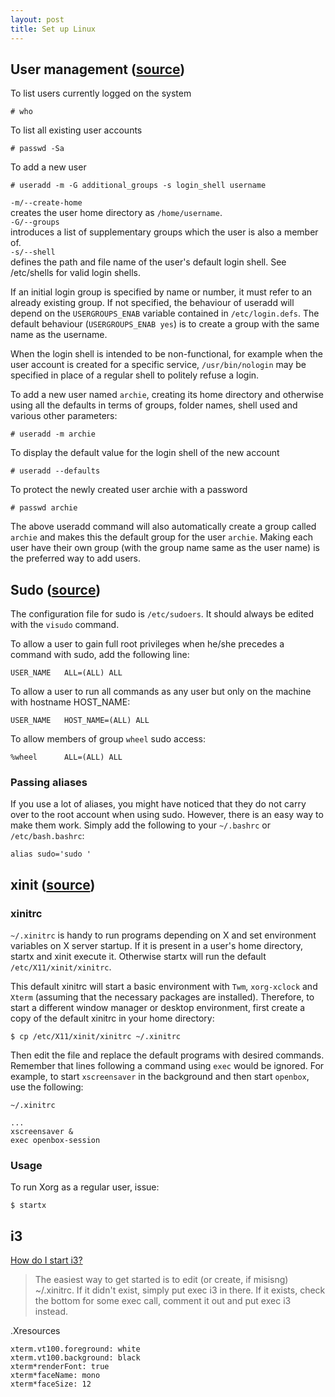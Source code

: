 ```yaml
---
layout: post
title: Set up Linux
---
```


## User management ([source](https://wiki.archlinux.org/index.php/Users_and_groups))

To list users currently logged on the system

    # who

To list all existing user accounts

    # passwd -Sa

To add a new user

    # useradd -m -G additional_groups -s login_shell username

`-m/--create-home`  
creates the user home directory as `/home/username`.  
`-G/--groups`  
introduces a list of supplementary groups which the user is also a member of.  
`-s/--shell`  
defines the path and file name of the user's default login shell. See /etc/shells for valid login shells.  

If an initial login group is specified by name or number, it must refer to an already existing group. If not specified, the behaviour of useradd will depend on the `USERGROUPS_ENAB` variable contained in `/etc/login.defs`. The default behaviour (`USERGROUPS_ENAB yes`) is to create a group with the same name as the username.  

When the login shell is intended to be non-functional, for example when the user account is created for a specific service, `/usr/bin/nologin` may be specified in place of a regular shell to politely refuse a login.  

To add a new user named `archie`, creating its home directory and otherwise using all the defaults in terms of groups, folder names, shell used and various other parameters:

    # useradd -m archie

To display the default value for the login shell of the new account

    # useradd --defaults

To protect the newly created user archie with a password

    # passwd archie

The above useradd command will also automatically create a group called `archie` and makes this the default group for the user `archie`. Making each user have their own group (with the group name same as the user name) is the preferred way to add users.  

## Sudo ([source](https://wiki.archlinux.org/index.php/Sudo))

The configuration file for sudo is `/etc/sudoers`. It should always be edited with the `visudo` command.  

To allow a user to gain full root privileges when he/she precedes a command with sudo, add the following line:

    USER_NAME   ALL=(ALL) ALL

To allow a user to run all commands as any user but only on the machine with hostname HOST_NAME:

    USER_NAME   HOST_NAME=(ALL) ALL

To allow members of group `wheel` sudo access:

    %wheel      ALL=(ALL) ALL

### Passing aliases

If you use a lot of aliases, you might have noticed that they do not carry over to the root account when using sudo. However, there is an easy way to make them work. Simply add the following to your `~/.bashrc` or `/etc/bash.bashrc`:

    alias sudo='sudo '

## xinit ([source](https://wiki.archlinux.org/index.php/Xinit))

### xinitrc  

`~/.xinitrc` is handy to run programs depending on X and set environment variables on X server startup. If it is present in a user's home directory, startx and xinit execute it. Otherwise startx will run the default `/etc/X11/xinit/xinitrc`.  

This default xinitrc will start a basic environment with `Twm`, `xorg-xclock` and `Xterm` (assuming that the necessary packages are installed). Therefore, to start a different window manager or desktop environment, first create a copy of the default xinitrc in your home directory:  

    $ cp /etc/X11/xinit/xinitrc ~/.xinitrc

Then edit the file and replace the default programs with desired commands. Remember that lines following a command using `exec` would be ignored. For example, to start `xscreensaver` in the background and then start `openbox`, use the following:

    ~/.xinitrc

    ...
    xscreensaver &
    exec openbox-session

### Usage

To run Xorg as a regular user, issue:

    $ startx

## i3

[How do I start i3?](https://faq.i3wm.org/question/6126/how-do-i-start-i3/index.html)

> The easiest way to get started is to edit (or create, if misisng) ~/.xinitrc. If it didn't exist, simply put exec i3 in there. If it exists, check the bottom for some exec call, comment it out and put exec i3 instead.

.Xresources  

    xterm.vt100.foreground: white
    xterm.vt100.background: black 
    xterm*renderFont: true
    xterm*faceName: mono
    xterm*faceSize: 12
